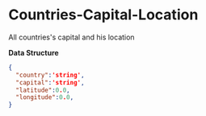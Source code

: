 Countries-Capital-Location
==========================

All countries's capital and his location


**Data Structure**
```json
{
  "country":'string',
  "capital":'string',
  "latitude":0.0,
  "longitude":0.0,
}

```
